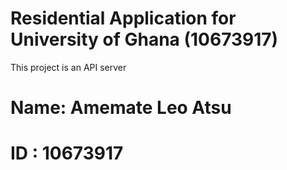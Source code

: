 # Residential Application for University of Ghana (10673917)
This project is an API server
# Name: Amemate Leo Atsu
# ID : 10673917
